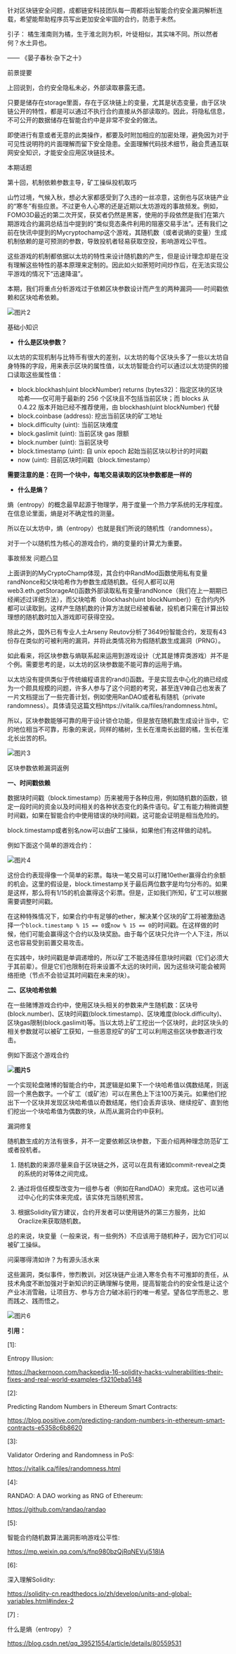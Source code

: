 针对区块链安全问题，成都链安科技团队每一周都将出智能合约安全漏洞解析连载，希望能帮助程序员写出更加安全牢固的合约，防患于未然。



引子： 橘生淮南则为橘，生于淮北则为枳，叶徒相似，其实味不同。所以然者何？水土异也。 



—— 《晏子春秋·杂下之十》



前景提要



上回说到，合约安全隐私未必，外部读取暴露无遗。



只要是储存在storage里面，存在于区块链上的变量，尤其是状态变量，由于区块链公开的特性，都是可以通过不执行合约直接从外部读取的。因此，将隐私信息，不可公开的数据储存在智能合约中是非常不安全的做法。



即使进行有意或者无意的此类操作，都要及时附加相应的加密处理，避免因为对于可见性说明符的片面理解而留下安全隐患。全面理解代码技术细节，融会贯通互联网安全知识，才能安全应用区块链技术。



本期话题



第十回，机制依赖参数主导，矿工操纵投机取巧



山竹过境，气候入秋，想必大家都感受到了久违的一丝凉意，这倒也与区块链产业的“寒冬”有些应景。不过更令人心寒的还是近期以太坊游戏的事故频发。例如，FOMO3D最近的第二次开奖，获奖者仍然是黑客，使用的手段依然是我们在第六期游戏合约漏洞总结当中提到的“类似竞态条件利用的阻塞交易手法”。还有我们之前在快讯中提到的Mycryptochamp这个游戏，其随机数（或者说熵的变量）生成机制依赖的是可预测的参数，导致投机者轻易获取空投，影响游戏公平性。



这些游戏的机制都依据以太坊的特性来设计随机数的产生，但是设计理念却是在没有理解这些特性的基本原理来定制的。因此如火如荼短时间炒作后，在无法实现公平游戏的情况下“迅速降温”。



本期，我们将重点分析游戏过于依赖区块参数设计而产生的两种漏洞——时间戳依赖和区块哈希依赖。



![图片2](./img/图片2.png)



基础小知识





- **什么是区块参数？**



以太坊的实现机制与比特币有很大的差别，以太坊的每个区块头多了一些以太坊自身特殊的字段，用来表示区块的属性值，以太坊智能合约可以通过以太坊提供的接口读取这些属性值：



- block.blockhash(uint blockNumber) returns (bytes32)：指定区块的区块哈希——仅可用于最新的 256 个区块且不包括当前区块；而 blocks 从 0.4.22 版本开始已经不推荐使用，由 blockhash(uint blockNumber) 代替
- block.coinbase (address): 挖出当前区块的矿工地址
- block.difficulty (uint): 当前区块难度
- block.gaslimit (uint): 当前区块 gas 限额
- block.number (uint): 当前区块号
- block.timestamp (uint): 自 unix epoch 起始当前区块以秒计的时间戳
- now (uint): 目前区块时间戳（block.timestamp）



**需要注意的是：在同一个块中，每笔交易读取的区块参数都是一样的**



- **什么是熵？**





熵（entropy）的概念最早起源于物理学，用于度量一个热力学系统的无序程度。在信息论里面，熵是对不确定性的测量。



所以在以太坊中，熵（entropy）也就是我们所说的随机性（randomness）。



对于一个以随机性为核心的游戏合约，熵的变量的计算尤为重要。



事故频发 问题凸显



上面讲到的MyCryptoChamp体现，其合约中RandMod函数使用私有变量randNonce和父块哈希作为参数生成随机数。任何人都可以用web3.eth.getStorageAt()函数外部读取私有变量randNonce（我们在上一期期已经阐述过详细方法），而父块哈希（blockhash(uint blockNumber)）在合约内外都可以读取到。这样产生随机数的计算方法就已经被看破，投机者只需在计算出较理想的随机数时加入游戏即可获得空投。



除此之外，国外已有专业人士Arseny Reutov分析了3649份智能合约，发现有43份存在类似的可被利用的漏洞，并将此类情况称为假随机数生成漏洞（PRNG）。



如此看来，将区块参数与熵联系起来运用到游戏设计（尤其是博弈类游戏）并不是个例。需要思考的是，以太坊的区块参数能不能可靠的运用于熵。



以太坊没有提供类似于传统编程语言的rand()函数。于是实现去中心化的熵已经成为一个颇具规模的问题，许多人参与了这个问题的考究，甚至连V神自己也发表了一片文档提出了一些完善计划，例如使用RanDAO或者私有随机（private randomness）。具体请见这篇文档https://vitalik.ca/files/randomness.html。



所以，区块参数能够可靠的用于设计锁仓功能，但是放在随机数生成设计当中，它的地位相当不可靠，形象的来说，同样的橘树，生长在淮南长出甜的橘，生长在淮北长出苦的枳。



![图片3](./img/图片3.png)



区块参数依赖漏洞返例



**一、时间戳依赖**



数据块时间戳（block.timestamp）历来被用于各种应用，例如随机数的函数，锁定一段时间的资金以及时间相关的各种状态变化的条件语句。矿工有能力稍微调整时间戳，如果在智能合约中使用错误的块时间戳，这可能会证明是相当危险的。



block.timestamp或者别名now可以由矿工操纵，如果他们有这样做的动机。



例如下面这个简单的游戏合约：



![图片4](./img/图片4.png)

这份合约表现得像一个简单的彩票。每块一笔交易可以打赌10ether赢得合约余额的机会。这里的假设是，block.timestamp关于最后两位数字是均匀分布的。如果是这样，那么将有1/15的机会赢得这个彩票。但是，正如我们所知，矿工可以根据需要调整时间戳。

在这种特殊情况下，如果合约中有足够的ether，解决某个区块的矿工将被激励选择一个`block.timestamp % 15 == 0`或`now % 15 == 0`的时间戳。在这样做的时候，他们可能会赢得这个合约以及块奖励。由于每个区块只允许一个人下注，所以这也容易受到前置交易攻击。

在实践中，块时间戳是单调递增的，所以矿工不能选择任意块时间戳（它们必须大于其前辈）。但是它们也限制在将来设置不太远的块时间，因为这些块可能会被网络拒绝（节点不会验证其时间戳在未来的块）。



**二、区块哈希依赖**



在一些赌博游戏合约中，使用区块头相关的参数来产生随机数：区块号(block.number)、区块时间戳(block.timestamp)、区块难度(block.difficulty)、区块gas限制(block.gaslimit)等。当以太坊上矿工挖出一个区块时，此时区块头的相关参数就可以被矿工获知，一些恶意挖矿的矿工可以利用这些区块参数进行攻击。



例如下面这个游戏合约



**![图片5](./img/图片5.png)**



一个实现轮盘赌博的智能合约中，其逻辑是如果下一个块哈希值以偶数结尾，则返回一个黑色数字。一个矿工（或矿池）可以在黑色上下注100万美元。如果他们挖出下一个区块并发现区块哈希值以奇数结尾，他们会丢弃该块、继续挖矿、直到他们挖出一个块哈希值为偶数的块，从而从漏洞合约中获利。



漏洞修复



随机数生成的方法有很多，并不一定要依赖区块参数，下面介绍两种理念防范矿工或者投机者。



1. 随机数的来源尽量来自于区块链之外，这可以在具有诸如commit-reveal之类的系统的对等体之间完成。

2. 通过将信任模型改变为一组参与者（例如在RandDAO）来完成。这也可以通过中心化的实体来完成，该实体充当随机预言。

3. 根据Solidity官方建议，合约开发者可以使用链外的第三方服务，比如Oraclize来获取随机数。



总的来说，块变量（一般来说，有一些例外）不应该用于随机种子，因为它们可以被矿工操纵。



问渠哪得清如许？为有源头活水来



这些漏洞，类似事件，惨烈教训，对区块链产业进入寒冬负有不可推卸的责任，从技术角度不断加强对于新知识的正确理解与使用，提高智能合约的安全性是让这个产业冰消雪融，让项目方、参与方合力破冰前行的唯一希望。望各位学而思之、思而践之、践而悟之。



![图片6](./img/图片6.png)



**引用：**



[1]: 

Entropy Illusion:



https://hackernoon.com/hackpedia-16-solidity-hacks-vulnerabilities-their-fixes-and-real-world-examples-f3210eba5148



[2]:

Predicting Random Numbers in Ethereum Smart Contracts: 



https://blog.positive.com/predicting-random-numbers-in-ethereum-smart-contracts-e5358c6b8620



[3]: 

Validator Ordering and Randomness in PoS: 



https://vitalik.ca/files/randomness.html



[4]:

RANDAO: A DAO working as RNG of Ethereum: 



https://github.com/randao/randao



[5]: 

智能合约随机数算法漏洞影响游戏公平性:



https://mp.weixin.qq.com/s/fnp980bzQjRqNEVuj518lA



[6]: 

深入理解Solidity:



https://solidity-cn.readthedocs.io/zh/develop/units-and-global-variables.html#index-2



[7] : 

什么是熵（entropy）？



https://blog.csdn.net/qq_39521554/article/details/80559531
